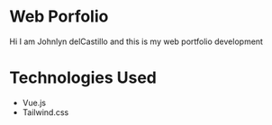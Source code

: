 # Web Porfolio
Hi I am Johnlyn delCastillo and this is my web portfolio development
# Technologies Used
 - Vue.js
 - Tailwind.css

